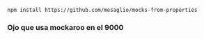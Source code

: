 `npm install https://github.com/mesaglio/mocks-from-properties`

### Ojo que usa mockaroo en el 9000
